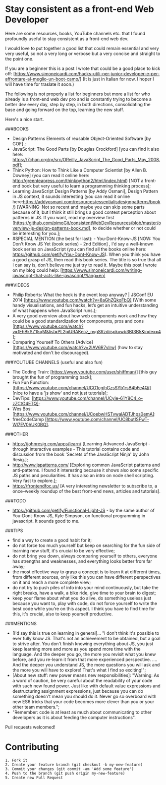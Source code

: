 # Stay consistent as a front-end Web Developer

Here are some resources, books, YouTube channels etc. that I found profoundly useful
to stay consistent as a front-end web dev.

I would love to put together a good list that could remain essential and very very useful, so not a very long or verbose but a very concise and straight to the point one.

If you are a beginner this is a post I wrote that could be a good place to kick off: [https://www.simoneicardi.com/hacks-utili-per-junior-developer-e-per-affrontare-al-meglio-un-boot-camp/]
(It is just in Italian for now. I hoper I will have time for traslate it soon.)

The following is not properly a list for beginners but more a list for who  already is a front-end web dev pro and is constantly trying to become a better dev every day, step by step, in both directions, consolidating the base and going forward on the top, learning the new stuff.

Here's a nice start.



###BOOKS
- Design Patterns Elements of reusable Object-Oriented Software [by GOF] ;
- JavaScript: The Good Parts [by Douglas Crockford] [you can find it also here: https://7chan.org/pr/src/OReilly_JavaScript_The_Good_Parts_May_2008.pdf];
- Think Python: How to Think Like a Computer Scientist [by Allen B. Downey] (you can read it online here: http://greenteapress.com/thinkpython2/html/index.html) [NOT a front-end book but very useful to learn a programming thinking process];
- Learning JavaScript Design Patterns [by Addy Osmani], Design Pattern in JS context, it sounds interesting (you can read it online here:https://addyosmani.com/resources/essentialjsdesignpatterns/book/) [WARNING: Not so recent and maybe you can skip some parts because of it, but I think it still brings a good context perception about patterns in JS. If you want, read my overview first [https://github.com/pimoGit/consistentWebDevResources/blob/master/overview-js-design-patterns-book.md], to decide whether or not could be interesting for you.];
- #SPECIAL MENTION (the best for last): - You-Dont-Know-JS [NOW: You Don't Know JS Yet (book series) - 2nd Edition] ,  I'd say a well-known book series on JavaScript (you can find all the books online here: https://github.com/getify/You-Dont-Know-JS). When you think you have a good grasp of JS, then read this book series. The title is so true that all I can say is, don't believe me just try to read it. Maybe this post I wrote on my blog could help: [https://www.simoneicardi.com/writing-javascript-that-acts-like-javascript/?lang=en]

###VIDEOS
- Philip Roberts: What the heck is the event loop anyway? | JSConf EU 2014 [https://www.youtube.com/watch?v=8aGhZQkoFbQ] (With some handy visualisations, and fun hacks, let’s get an intuitive understanding of what happens when JavaScript runs.);
- A very good overview about how web components work and how they could be a good standardization for components, pros and cons [https://www.youtube.com/watch?v=fEhBkSZ15qM&list=PL2piURAKecz_nvgSRzdiispkxwb3Bt3B5&index=4];
- Comparing Yourself To Others [Advice] [https://www.youtube.com/watch?v=2IAV6R7vlrw] (how to stay motivated and don't be discouraged).

###YOUTUBE CHANNELS (useful and also fun)
- The Coding Train: [https://www.youtube.com/user/shiffman/] [this guy brought the fun of programming back];
- Fun Fun Function: [https://www.youtube.com/channel/UCO1cgjhGzsSYb1rsB4bFe4Q/] [nice to have a 'js show' and not just tutorials];
- DevTips: [https://www.youtube.com/channel/UCyIe-61Y8C4_o-zZCtO4ETQ];
- Wes Bos: [https://www.youtube.com/channel/UCoebwHSTvwalADTJhps0emA]:
- freeCodeCamp [https://www.youtube.com/channel/UC8butISFwT-Wl7EV0hUK0BQ].

###OTHER
- https://johnresig.com/apps/learn/ [Learning Advanced JavaScript - through interactive examples - This tutorial contains code and discussion from the book 'Secrets of the JavaScript Ninja' by John Resig.];
- http://www.jspatterns.com/ [Exploring common JavaScript patterns and anti-patterns. I found it interesting because it shows also some specific JS paths and peculiarities. It has also an intro on node shell scripting. Very fast to explore.];
- https://frontendfoc.us/ [A very interesting newsletter to subscribe to, a once–weekly roundup of the best front-end news, articles and tutorials].

###TODO
- https://github.com/getify/Functional-Light-JS - by the same author of You-Dont-Know-JS, Kyle Simpson, on functional programming in javascript. It sounds good to me.



###TIPS
- find a way to create a good habit for it;
- do not force too much yourself but keep on searching for the fun side of learning new stuff, it's crucial to be very effective;
- do not bring you down, always comparing yourself to others, everyone has strengths and weaknesses, and everything looks better from far away;
- the most effective way to grasp a concept is to learn it at different times, from different sources, only like this you can have different perspectives on it and reach a more complete view;
- do not try to push piles of info into your mind continuously, but take the right breaks, have a walk, a bike ride, give time to your brain to digest;
- keep your flame about what you do alive, do something useless just because you want to, play with code, do not force yourself to write the best code while you're on this aspect. I think you have to find time for this, it's crucial, also to keep yourself productive.

###MENTIONS
- [I'd say this is true on learning in general]... "I don't think it's possible to ever fully know JS. That's not an achievement to be obtained, but a goal to strive after. You don't finish knowing everything about JS, you just keep learning more and more as you spend more time with the language. And the deeper you go, the more you revisit what you knew before, and you re-learn it from that more experienced perspective.
....
And the deeper you understand JS, the more questions you will ask and the more you will have to explore! That's what I find so exciting!";
- [About new stuff: new power means new responsibilities]: "Warning: As a word of caution, be very careful about the readability of your code with such new found power. Just like with default value expressions and destructuring assignment expressions, just because you can do something doesn't mean you should do it. Never go so overboard with new ES6 tricks that your code becomes more clever than you or your other team members.";
- "Remember: code is at least as much about communicating to other developers as it is about feeding the computer instructions".


Pull requests welcomed!

# Contributing

    1. Fork it
    2. Create your feature branch (git checkout -b my-new-feature)
    3. Commit your changes (git commit -am 'Add some feature')
    4. Push to the branch (git push origin my-new-feature)
    5. Create new Pull Request
